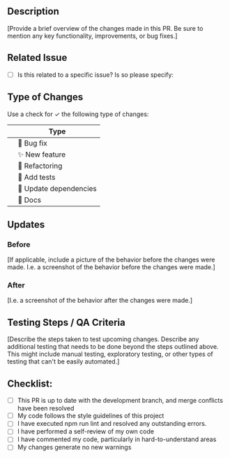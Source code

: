 ## Description

[Provide a brief overview of the changes made in this PR. Be sure to mention any key functionality, improvements, or bug fixes.]

## Related Issue

-   [ ] Is this related to a specific issue? Is so please specify:

## Type of Changes

Use a check for ✓ the following type of changes:

|     | Type                       |
| --- | -------------------------- |
|     | :bug: Bug fix              |
|     | :sparkles: New feature     |
|     | :hammer: Refactoring       |
|     | :100: Add tests            |
|     | :link: Update dependencies |
|     | :scroll: Docs              |

## Updates

### Before


[If applicable, include a picture of the behavior before the changes were made. I.e. a screenshot of the behavior before the changes were made.]

### After

[I.e. a screenshot of the behavior after the changes were made.]

## Testing Steps / QA Criteria

[Describe the steps taken to test upcoming changes. Describe any additional testing that needs to be done beyond the steps outlined above. This might include manual testing, exploratory testing, or other types of testing that can't be easily automated.]

## Checklist:

-   [ ] This PR is up to date with the development branch, and merge conflicts have been resolved
-   [ ] My code follows the style guidelines of this project
-   [ ] I have executed npm run lint and resolved any outstanding errors. 
-   [ ] I have performed a self-review of my own code
-   [ ] I have commented my code, particularly in hard-to-understand areas
-   [ ] My changes generate no new warnings
